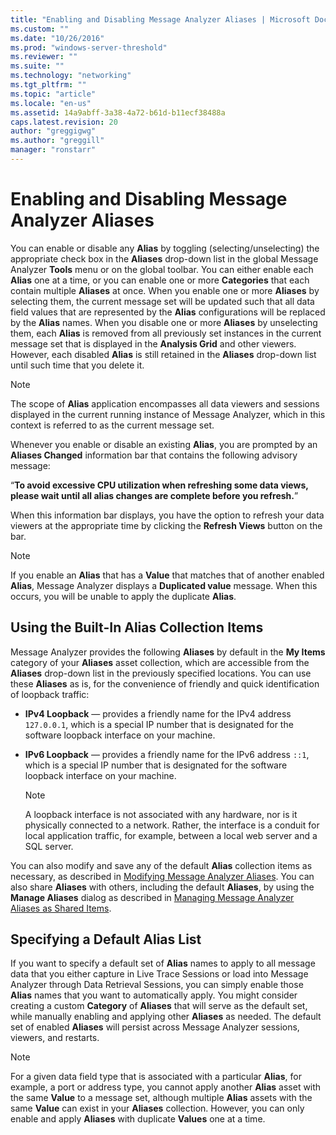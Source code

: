 ```yaml
---
title: "Enabling and Disabling Message Analyzer Aliases | Microsoft Docs"
ms.custom: ""
ms.date: "10/26/2016"
ms.prod: "windows-server-threshold"
ms.reviewer: ""
ms.suite: ""
ms.technology: "networking"
ms.tgt_pltfrm: ""
ms.topic: "article"
ms.locale: "en-us"
ms.assetid: 14a9abff-3a38-4a72-b61d-b11ecf38488a
caps.latest.revision: 20
author: "greggigwg"
ms.author: "greggill"
manager: "ronstarr"
---
```

# Enabling and Disabling Message Analyzer Aliases
You can enable or disable any **Alias** by toggling (selecting/unselecting) the appropriate check box in the **Aliases** drop-down list in the global Message Analyzer **Tools** menu or on the global toolbar. You can either enable each **Alias** one at a time, or you can enable one or more **Categories** that each contain multiple **Aliases** at once. When you enable one or more **Aliases** by selecting them, the current message set will be updated such that all data field values that are represented by the **Alias** configurations will be replaced by the **Alias** names. When you disable one or more **Aliases** by unselecting them, each **Alias** is removed from all previously set instances in the current message set that is displayed in the **Analysis Grid** and other viewers. However, each disabled **Alias** is still retained in the **Aliases** drop-down list until such time that you delete it.  
  
> [!NOTE]
>  The scope of **Alias** application encompasses all data viewers and sessions displayed in the current running instance of Message Analyzer, which in this context is referred to as the current message set.  
  
 Whenever you enable or disable an existing **Alias**, you are prompted by an **Aliases Changed** information bar that contains the following advisory message:  
  
 “**To avoid excessive CPU utilization when refreshing some data views, please wait until all alias changes are complete before you refresh.**”  
  
 When this information bar displays, you have the option to refresh your data viewers at the appropriate time by clicking the **Refresh Views** button on the bar.  
  
> [!NOTE]
>  If you enable an **Alias** that has a **Value** that matches that of another enabled **Alias**, Message Analyzer displays a **Duplicated value** message. When this occurs, you will be unable to apply the duplicate **Alias**.  
  
## Using the Built-In Alias Collection Items  
 Message Analyzer provides the following **Aliases** by default in the **My Items** category of your **Aliases** asset collection, which are accessible from the **Aliases** drop-down list in the previously specified locations. You can use these **Aliases** as is, for the convenience of friendly and quick identification of loopback traffic:  
  
-   **IPv4 Loopback** — provides a friendly name for the IPv4 address `127.0.0.1`, which is a special IP number that is designated for the software loopback interface on your machine.  
  
-   **IPv6 Loopback** — provides a friendly name for the IPv6 address `::1`, which is a special IP number that is designated for the software loopback interface on your machine.  
  
    > [!NOTE]
    >  A loopback interface is not associated with any hardware, nor is it physically connected to a network. Rather, the interface is a conduit for local application traffic, for example, between a local web server and a SQL server.  
  
 You can also modify and save any of the default **Alias** collection items as necessary, as described in [Modifying Message Analyzer Aliases](modifying-message-analyzer-aliases.md).  You can also share **Aliases** with others, including the default **Aliases**, by using the **Manage Aliases** dialog as described in [Managing Message Analyzer Aliases as Shared Items](managing-message-analyzer-aliases-as-shared-items.md).  
  
## Specifying a Default Alias List  
 If you want to specify a default set of **Alias** names to apply to all message data that you either capture in Live Trace Sessions or load into Message Analyzer through Data Retrieval Sessions, you can simply enable those **Alias** names that you want to automatically apply. You might consider creating a custom **Category** of **Aliases** that will serve as the default set, while manually enabling and applying other **Aliases** as needed. The default set of enabled **Aliases** will persist across Message Analyzer sessions, viewers, and restarts.  
  
> [!NOTE]
>  For a given data field type that is associated with a particular **Alias**, for example, a port or address type, you cannot apply another **Alias** asset with the same **Value** to a message set, although multiple **Alias** assets with the same **Value** can exist in your **Aliases** collection. However, you can only enable and apply **Aliases** with duplicate **Values** one at a time.